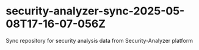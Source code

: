 # security-analyzer-sync-2025-05-08T17-16-07-056Z
Sync repository for security analysis data from Security-Analyzer platform
